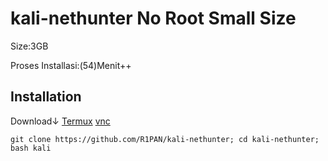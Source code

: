 # kali-nethunter No Root Small Size

Size:3GB

Proses Installasi:(54)Menit++

## Installation
Download↓
[Termux](https://f-droid.org/repo/com.termux_118.apk)
[vnc](https://www.google.com/url?sa=t&source=web&rct=j&opi=89978449&url=https://play.google.com/store/apps/details%3Fid%3Dcom.realvnc.viewer.android%26hl%3Den_US%26referrer%3Dutm_source%253Dgoogle%2526utm_medium%253Dorganic%2526utm_term%253Dvnc%26pcampaignid%3DAPPU_1_0KvTZNesJ_2X4-EPw6-NuAg&ved=2ahUKEwjX1MHD7c-AAxX9yzgGHcNXA4cQ8oQBegQIOhAB&usg=AOvVaw2new0zgoXvVDxmbRhXTW4y)
```
git clone https://github.com/R1PAN/kali-nethunter; cd kali-nethunter; bash kali
```
